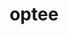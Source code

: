 ---
sub_projects:
- project_email: optee_android_manifest
  project_link_name: optee_android_manifest
  project_maintainers: ''
  project_name: optee_android_manifest
  project_patches_url: http://patches.linaro.org/api/projects/223/?format=json
  project_scm_url: ''
  project_url: https://github.com/linaro-swg/optee_android_manifest
- project_email: optee_benchmark
  project_link_name: optee_benchmark
  project_maintainers: ''
  project_name: optee_benchmark
  project_patches_url: http://patches.linaro.org/api/projects/224/?format=json
  project_scm_url: ''
  project_url: https://github.com/linaro-swg/optee_benchmark
- project_email: optee_bios_qemu_tz_arm
  project_link_name: optee_bios_qemu_tz_arm
  project_maintainers: ''
  project_name: optee_bios_qemu_tz_arm
  project_patches_url: http://patches.linaro.org/api/projects/227/?format=json
  project_scm_url: ''
  project_url: https://github.com/linaro-swg/bios_qemu_tz_arm
- project_email: optee_build
  project_link_name: optee_build
  project_maintainers: ''
  project_name: optee_build
  project_patches_url: http://patches.linaro.org/api/projects/221/?format=json
  project_scm_url: ''
  project_url: https://github.com/OP-TEE/build
- project_email: optee_client
  project_link_name: optee_client
  project_maintainers: ''
  project_name: optee_client
  project_patches_url: http://patches.linaro.org/api/projects/220/?format=json
  project_scm_url: ''
  project_url: https://github.com/OP-TEE/optee_client
- project_email: optee_gen_rootfs
  project_link_name: optee_gen_rootfs
  project_maintainers: ''
  project_name: optee_gen_rootfs
  project_patches_url: http://patches.linaro.org/api/projects/226/?format=json
  project_scm_url: ''
  project_url: https://github.com/linaro-swg/gen_rootfs
- project_email: optee_hello_world
  project_link_name: optee_hello_world
  project_maintainers: ''
  project_name: optee_hello_world
  project_patches_url: http://patches.linaro.org/api/projects/228/?format=json
  project_scm_url: ''
  project_url: https://github.com/linaro-swg/hello_world
- project_email: optee_linux
  project_link_name: optee_linux
  project_maintainers: ''
  project_name: optee_linux
  project_patches_url: http://patches.linaro.org/api/projects/225/?format=json
  project_scm_url: ''
  project_url: https://github.com/linaro-swg/linux
- project_email: optee_manifest
  project_link_name: optee_manifest
  project_maintainers: ''
  project_name: optee_manifest
  project_patches_url: http://patches.linaro.org/api/projects/222/?format=json
  project_scm_url: ''
  project_url: https://github.com/OP-TEE/manifest
- project_email: optee_os
  project_link_name: optee_os
  project_maintainers: ''
  project_name: optee_os
  project_patches_url: http://patches.linaro.org/api/projects/217/?format=json
  project_scm_url: ''
  project_url: https://github.com/OP-TEE/optee_os
- project_email: optee_test
  project_link_name: optee_test
  project_maintainers: ''
  project_name: optee_test
  project_patches_url: http://patches.linaro.org/api/projects/219/?format=json
  project_scm_url: ''
  project_url: https://github.com/OP-TEE/optee_test
title: optee
---